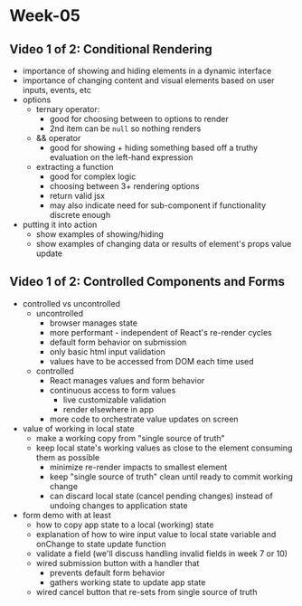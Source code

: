 # Week-05

## Video 1 of 2: Conditional Rendering

- importance of showing and hiding elements in a dynamic interface
- importance of changing content and visual elements based on user inputs, events, etc
- options
 	- ternary operator:
  		- good for choosing between to options to render
  		- 2nd item can be `null` so nothing renders
 	- && operator
  		- good for showing + hiding something based off a truthy evaluation on the left-hand expression
 	- extracting a function
  		- good for complex logic
  		- choosing between 3+ rendering options
  		- return valid jsx
  		- may also indicate need for sub-component if functionality discrete enough
- putting it into action
 	- show examples of showing/hiding
 	- show examples of changing data or results of element's props value update

## Video 1 of 2: Controlled Components and Forms

- controlled vs uncontrolled
 	- uncontrolled
  		- browser manages state
  		- more performant - independent of React's re-render cycles
  		- default form behavior on submission
  		- only basic html input validation
  		- values have to be accessed from DOM each time used
 	- controlled
  		- React manages values and form behavior
  		- continuous access to form values
   			- live customizable validation
   			- render elsewhere in app
  		- more code to orchestrate value updates on screen
- value of working in local state
 	- make a working copy from "single source of truth"
 	- keep local state's working values as close to the element consuming them as possible
  		- minimize re-render impacts to smallest element
  		- keep "single source of truth" clean until ready to commit working change
  		- can discard local state (cancel pending changes) instead of undoing changes to application state
- form demo with at least
 	- how to copy app state to a local (working) state
 	- explanation of how to wire input value to local state variable and onChange to state update function
 	- validate a field (we'll discuss handling invalid fields in week 7 or 10)
 	- wired submission button with a handler that
  		- prevents default form behavior
  		- gathers working state to update app state
 	- wired cancel button that re-sets from single source of truth
